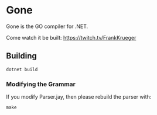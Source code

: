 # Gone

Gone is the GO compiler for .NET.

Come watch it be built: https://twitch.tv/FrankKrueger

## Building

```
dotnet build
```

### Modifying the Grammar

If you modify Parser.jay, then please rebuild the parser with:

```
make
```

